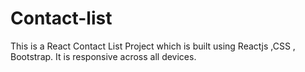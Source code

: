 # Contact-list
This is a React Contact List Project which is built using Reactjs ,CSS , Bootstrap. It is responsive across all devices.
